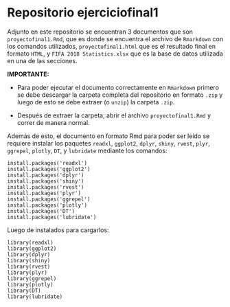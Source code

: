 # Repositorio ejerciciofinal1

Adjunto en este repositorio se encuentran 3 documentos que son `proyectofinal1.Rmd`, que es donde se encuentra el archivo de `Rmarkdown` con los comandos utilizados, `proyectofinal1.html` que es el resultado final en formato `HTML`, y `FIFA 2018 Statistics.xlsx` que es la base de datos utilizada en una de las secciones.

**IMPORTANTE:** 
- Para poder ejecutar el documento correctamente en `Rmarkdown` primero se debe descargar la carpeta completa del repositorio en formato `.zip` y luego de esto se debe extraer (o `unzip`) la carpeta `.zip`.

- Después de extraer la carpeta, abrir el archivo `proyectofinal1.Rmd` y correr de manera normal.

Además de esto, el documento en formato Rmd para poder ser leído se requiere instalar los paquetes `readxl`, `ggplot2`, `dplyr`, `shiny`, `rvest`, `plyr`, `ggrepel`, `plotly`, `DT`, y `lubridate` mediante los comandos:

```
install.packages('readxl')
install.packages('ggplot2')
install.packages('dplyr')
install.packages('shiny')
install.packages('rvest')
install.packages('plyr')
install.packages('ggrepel')
install.packages('plotly')
install.packages('DT')
install.packages('lubridate')
```

Luego de instalados para cargarlos:

```
library(readxl)
library(ggplot2)
library(dplyr)
library(shiny)
library(rvest)
library(plyr)
library(ggrepel)
library(plotly)
library(DT)
library(lubridate)
```
